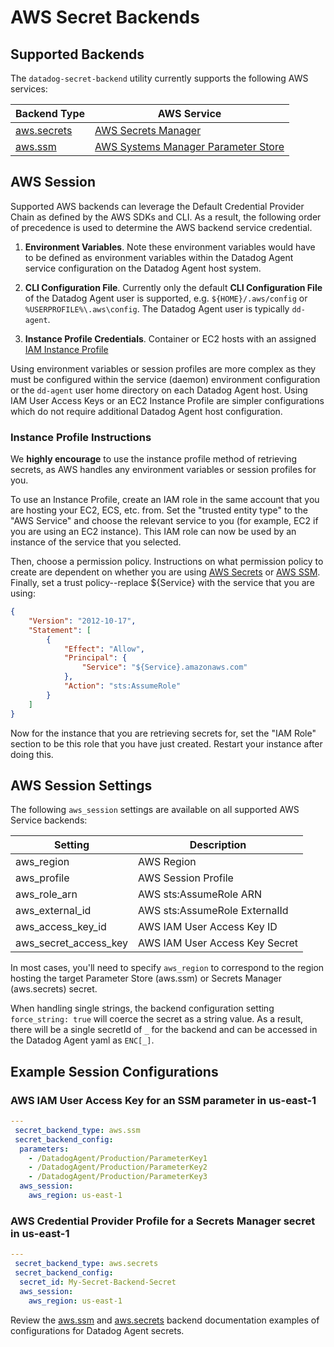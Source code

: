 # AWS Secret Backends

## Supported Backends

The `datadog-secret-backend` utility currently supports the following AWS services:

| Backend Type | AWS Service |
| --- | --- |
| [aws.secrets](secrets.md) | [AWS Secrets Manager](https://docs.aws.amazon.com/secretsmanager/latest/userguide/intro.html) |
| [aws.ssm](ssm.md) | [AWS Systems Manager Parameter Store](https://docs.aws.amazon.com/systems-manager/latest/userguide/systems-manager-parameter-store.html) |


## AWS Session

Supported AWS backends can leverage the Default Credential Provider Chain as defined by the AWS SDKs and CLI. As a result, the following order of precedence is used to determine the AWS backend service credential.

1. **Environment Variables**. Note these environment variables would have to be defined as environment variables within the Datadog Agent service configuration on the Datadog Agent host system.

2. **CLI Configuration File**. Currently only the default **CLI Configuration File** of the Datadog Agent user is supported, e.g. `${HOME}/.aws/config` or `%USERPROFILE%\.aws\config`. The Datadog Agent user is typically `dd-agent`.

3. **Instance Profile Credentials**. Container or EC2 hosts with an assigned [IAM Instance Profile](https://docs.aws.amazon.com/IAM/latest/UserGuide/id_roles_use_switch-role-ec2.html)

Using environment variables or session profiles are more complex as they must be configured within the service (daemon) environment configuration or the `dd-agent` user home directory on each Datadog Agent host. Using IAM User Access Keys or an EC2 Instance Profile are simpler configurations which do not require additional Datadog Agent host configuration.

### Instance Profile Instructions

We **highly encourage** to use the instance profile method of retrieving secrets, as AWS handles any environment variables or session profiles for you. 

To use an Instance Profile, create an IAM role in the same account that you are hosting your EC2, ECS, etc. from. Set the "trusted entity type" to the "AWS Service" and choose the relevant service to you (for example, EC2 if you are using an EC2 instance). This IAM role can now be used by an instance of the service that you selected. 

Then, choose a permission policy. Instructions on what permission policy to create are dependent on whether you are using [AWS Secrets](https://github.com/DataDog/datadog-secret-backend/blob/main/docs/aws/secrets.md#iam-permission-needed) or [AWS SSM](https://github.com/DataDog/datadog-secret-backend/blob/main/docs/aws/ssm.md#iam-permission-needed). Finally, set a trust policy--replace ${Service} with the service that you are using:

```json
{
    "Version": "2012-10-17",
    "Statement": [
        {
            "Effect": "Allow",
            "Principal": {
                "Service": "${Service}.amazonaws.com"
            },
            "Action": "sts:AssumeRole"
        }
    ]
}
```

Now for the instance that you are retrieving secrets for, set the "IAM Role" section to be this role that you have just created. Restart your instance after doing this.

## AWS Session Settings

The following `aws_session` settings are available on all supported AWS Service backends:

| Setting | Description |
| --- | --- |
| aws_region | AWS Region |
| aws_profile | AWS Session Profile |
| aws_role_arn | AWS sts:AssumeRole ARN |
| aws_external_id | AWS sts:AssumeRole ExternalId |
| aws_access_key_id | AWS IAM User Access Key ID |
| aws_secret_access_key | AWS IAM User Access Key Secret |

In most cases, you'll need to specify `aws_region` to correspond to the region hosting the target Parameter Store (aws.ssm) or Secrets Manager (aws.secrets) secret.

When handling single strings, the backend configuration setting `force_string: true` will coerce the secret as a string value. As a result, there will be a single secretId of `_` for the backend and can be accessed in the Datadog Agent yaml as `ENC[_]`.


## Example Session Configurations

### AWS IAM User Access Key for an SSM parameter in us-east-1
```yaml
---
 secret_backend_type: aws.ssm
 secret_backend_config:
  parameters: 
    - /DatadogAgent/Production/ParameterKey1
    - /DatadogAgent/Production/ParameterKey2
    - /DatadogAgent/Production/ParameterKey3
  aws_session:
    aws_region: us-east-1
```

### AWS Credential Provider Profile for a Secrets Manager secret in us-east-1
```yaml
---
 secret_backend_type: aws.secrets
 secret_backend_config:
  secret_id: My-Secret-Backend-Secret
  aws_session:
    aws_region: us-east-1
```

Review the [aws.ssm](ssm.md) and [aws.secrets](secrets.md) backend documentation examples of configurations for Datadog Agent secrets.
